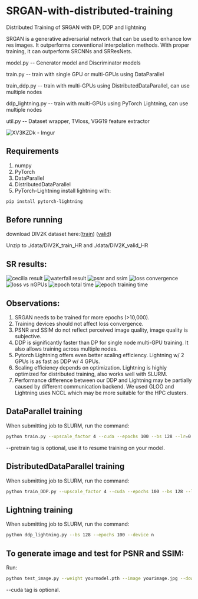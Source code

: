 # SRGAN-with-distributed-training
Distributed Training of SRGAN with DP, DDP and lightning

SRGAN is a generative adversarial network that can be used to enhance low res images. It outperforms conventional interpolation methods. With proper training, it can outperform SRCNNs and SRResNets.

model.py -- Generator model and Discriminator models

train.py -- train with single GPU or multi-GPUs using DataParallel

train_ddp.py -- train with multi-GPUs using DistributedDataParallel, can use multiple nodes

ddp_lightning.py -- train with multi-GPUs using PyTorch Lightning, can use multiple nodes

util.py -- Dataset wrapper, TVloss, VGG19 feature extractor


![XV3KZDk - Imgur](https://user-images.githubusercontent.com/35909212/208551671-382ec927-6202-4a8d-8dc8-f2960c96f521.gif)

## Requirements
1. numpy
2. PyTorch
3. DataParallel
4. DistributedDataParallel
5. PyTorch-Lightning
install lightning with:
```bash
pip install pytorch-lightning
```

## Before running
download DIV2K dataset here:([train](http://data.vision.ee.ethz.ch/cvl/DIV2K/DIV2K_train_HR.zip)) ([valid](http://data.vision.ee.ethz.ch/cvl/DIV2K/DIV2K_valid_HR.zip))

Unzip to ./data/DIV2K_train_HR and ./data/DIV2K_valid_HR

## SR results:
![cecilia result](https://user-images.githubusercontent.com/35909212/208555583-4c94cf9e-0a9c-4dfa-b3bc-7f339744698f.png)
![waterfall result](https://user-images.githubusercontent.com/35909212/208555590-de0f8938-9c98-47e0-8ae0-d2ee97b89b36.png)
![psnr and ssim](https://user-images.githubusercontent.com/35909212/208555605-210c8edc-d2f0-42a0-9ca6-71cd9d2f470f.png)
![loss convergence](https://user-images.githubusercontent.com/35909212/208555597-de3ae586-311e-4344-86d6-6e05523d3707.png)
![loss vs nGPUs](https://user-images.githubusercontent.com/35909212/208555599-83e18601-1194-4140-b5ff-c24429da3c82.png)
![epoch total time](https://user-images.githubusercontent.com/35909212/208645722-acd900f6-0be9-4479-beb0-594ff245d9cc.png)
![epoch training time](https://user-images.githubusercontent.com/35909212/208555646-dd552a78-c6ba-4898-b183-db040624592a.png)

## Observations:
1. SRGAN needs to be trained for more epochs (>10,000).
2. Training devices should not affect loss convergence.
3. PSNR and SSIM do not reflect perceived image quality, image quality is subjective.
4. DDP is significantly faster than DP for single node multi-GPU training. It also allows training across multiple nodes.
5. Pytorch Lightning offers even better scaling efficiency. Lightning w/ 2 GPUs is as fast as DDP w/ 4 GPUs.
6. Scaling efficiency depends on optimization. Lightning is highly optimized for distributed training, also works well with SLURM.
7. Performance difference between our DDP and Lightning may be partially caused by different communication backend. We used GLOO and Lightning uses NCCL which may be more suitable for the HPC clusters.



## DataParallel training
When submitting job to SLURM, run the command:
```bash
python train.py --upscale_factor 4 --cuda --epochs 100 --bs 128 --lr=0.0001 --dp --savetag nGPU128BS100epochDP --pretrain yourmodel.pth
```
--pretrain tag is optional, use it to resume training on your model.

## DistributedDataParallel training
When submitting job to SLURM, run the command:
```bash
python train_DDP.py --upscale_factor 4 --cuda --epochs 100 --bs 128 --lr=0.0001 --savetag nGPU128BS100epochDDP
```

## Lightning training
When submitting job to SLURM, run the command:
```bash
python ddp_lightning.py --bs 128 --epochs 100 --device n
```

## To generate image and test for PSNR and SSIM:
Run:
```bash
python test_image.py --weight yourmodel.pth --image yourimage.jpg --downsample bicubic --cuda
```
--cuda tag is optional.
